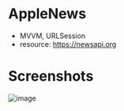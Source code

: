 # AppleNews
- MVVM, URLSession
- resource: https://newsapi.org

# Screenshots
![image](https://github.com/user-attachments/assets/3d91521a-97ba-4fc9-9eb9-94cf96feb3cc)
